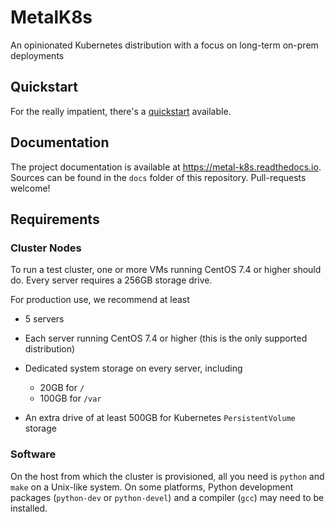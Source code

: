 # MetalK8s
An opinionated Kubernetes distribution with a focus on long-term on-prem deployments

## Quickstart
For the really impatient, there's a [quickstart] available.

[quickstart]: https://metal-k8s.readthedocs.io/en/latest/usage/quickstart.html

## Documentation
The project documentation is available at https://metal-k8s.readthedocs.io.
Sources can be found in the `docs` folder of this repository. Pull-requests
welcome!

## Requirements
### Cluster Nodes
To run a test cluster, one or more VMs running CentOS 7.4 or higher should do.
Every server requires a 256GB storage drive.

For production use, we recommend at least

- 5 servers
- Each server running CentOS 7.4 or higher (this is the only supported
  distribution)
- Dedicated system storage on every server, including

  * 20GB for `/`
  * 100GB for `/var`

- An extra drive of at least 500GB for Kubernetes `PersistentVolume` storage

### Software
On the host from which the cluster is provisioned, all you need is `python` and
`make` on a Unix-like system. On some platforms, Python development packages
(`python-dev` or `python-devel`) and a compiler (`gcc`) may need to be
installed.
